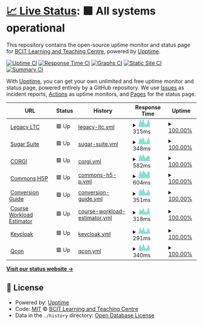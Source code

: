 # [📈 Live Status](https://BCIT-LTC.github.io/status): <!--live status--> **🟩 All systems operational**

This repository contains the open-source uptime monitor and status page for [BCIT Learning and Teaching Centre](https://course-production.ltc.bcit.ca), powered by [Upptime](https://github.com/upptime/upptime).

[![Uptime CI](https://github.com/BCIT-LTC/status/workflows/Uptime%20CI/badge.svg)](https://github.com/BCIT-LTC/status/actions?query=workflow%3A%22Uptime+CI%22)
[![Response Time CI](https://github.com/BCIT-LTC/status/workflows/Response%20Time%20CI/badge.svg)](https://github.com/BCIT-LTC/status/actions?query=workflow%3A%22Response+Time+CI%22)
[![Graphs CI](https://github.com/BCIT-LTC/status/workflows/Graphs%20CI/badge.svg)](https://github.com/BCIT-LTC/status/actions?query=workflow%3A%22Graphs+CI%22)
[![Static Site CI](https://github.com/BCIT-LTC/status/workflows/Static%20Site%20CI/badge.svg)](https://github.com/BCIT-LTC/status/actions?query=workflow%3A%22Static+Site+CI%22)
[![Summary CI](https://github.com/BCIT-LTC/status/workflows/Summary%20CI/badge.svg)](https://github.com/BCIT-LTC/status/actions?query=workflow%3A%22Summary+CI%22)

With [Upptime](https://upptime.js.org), you can get your own unlimited and free uptime monitor and status page, powered entirely by a GitHub repository. We use [Issues](https://github.com/BCIT-LTC/status/issues) as incident reports, [Actions](https://github.com/BCIT-LTC/status/actions) as uptime monitors, and [Pages](https://BCIT-LTC.github.io/status) for the status page.

<!--start: status pages-->
<!-- This summary is generated by Upptime (https://github.com/upptime/upptime) -->
<!-- Do not edit this manually, your changes will be overwritten -->
<!-- prettier-ignore -->
| URL | Status | History | Response Time | Uptime |
| --- | ------ | ------- | ------------- | ------ |
| <img alt="" src="https://icons.duckduckgo.com/ip3/ltc.bcit.ca.ico" height="13"> [Legacy LTC](https://ltc.bcit.ca/multimedia/) | 🟩 Up | [legacy-ltc.yml](https://github.com/BCIT-LTC/status/commits/HEAD/history/legacy-ltc.yml) | <details><summary><img alt="Response time graph" src="./graphs/legacy-ltc/response-time-week.png" height="20"> 315ms</summary><br><a href="https://BCIT-LTC.github.io/status/history/legacy-ltc"><img alt="Response time 361" src="https://img.shields.io/endpoint?url=https%3A%2F%2Fraw.githubusercontent.com%2FBCIT-LTC%2Fstatus%2FHEAD%2Fapi%2Flegacy-ltc%2Fresponse-time.json"></a><br><a href="https://BCIT-LTC.github.io/status/history/legacy-ltc"><img alt="24-hour response time 456" src="https://img.shields.io/endpoint?url=https%3A%2F%2Fraw.githubusercontent.com%2FBCIT-LTC%2Fstatus%2FHEAD%2Fapi%2Flegacy-ltc%2Fresponse-time-day.json"></a><br><a href="https://BCIT-LTC.github.io/status/history/legacy-ltc"><img alt="7-day response time 315" src="https://img.shields.io/endpoint?url=https%3A%2F%2Fraw.githubusercontent.com%2FBCIT-LTC%2Fstatus%2FHEAD%2Fapi%2Flegacy-ltc%2Fresponse-time-week.json"></a><br><a href="https://BCIT-LTC.github.io/status/history/legacy-ltc"><img alt="30-day response time 329" src="https://img.shields.io/endpoint?url=https%3A%2F%2Fraw.githubusercontent.com%2FBCIT-LTC%2Fstatus%2FHEAD%2Fapi%2Flegacy-ltc%2Fresponse-time-month.json"></a><br><a href="https://BCIT-LTC.github.io/status/history/legacy-ltc"><img alt="1-year response time 361" src="https://img.shields.io/endpoint?url=https%3A%2F%2Fraw.githubusercontent.com%2FBCIT-LTC%2Fstatus%2FHEAD%2Fapi%2Flegacy-ltc%2Fresponse-time-year.json"></a></details> | <details><summary><a href="https://BCIT-LTC.github.io/status/history/legacy-ltc">100.00%</a></summary><a href="https://BCIT-LTC.github.io/status/history/legacy-ltc"><img alt="All-time uptime 100.00%" src="https://img.shields.io/endpoint?url=https%3A%2F%2Fraw.githubusercontent.com%2FBCIT-LTC%2Fstatus%2FHEAD%2Fapi%2Flegacy-ltc%2Fuptime.json"></a><br><a href="https://BCIT-LTC.github.io/status/history/legacy-ltc"><img alt="24-hour uptime 100.00%" src="https://img.shields.io/endpoint?url=https%3A%2F%2Fraw.githubusercontent.com%2FBCIT-LTC%2Fstatus%2FHEAD%2Fapi%2Flegacy-ltc%2Fuptime-day.json"></a><br><a href="https://BCIT-LTC.github.io/status/history/legacy-ltc"><img alt="7-day uptime 100.00%" src="https://img.shields.io/endpoint?url=https%3A%2F%2Fraw.githubusercontent.com%2FBCIT-LTC%2Fstatus%2FHEAD%2Fapi%2Flegacy-ltc%2Fuptime-week.json"></a><br><a href="https://BCIT-LTC.github.io/status/history/legacy-ltc"><img alt="30-day uptime 100.00%" src="https://img.shields.io/endpoint?url=https%3A%2F%2Fraw.githubusercontent.com%2FBCIT-LTC%2Fstatus%2FHEAD%2Fapi%2Flegacy-ltc%2Fuptime-month.json"></a><br><a href="https://BCIT-LTC.github.io/status/history/legacy-ltc"><img alt="1-year uptime 100.00%" src="https://img.shields.io/endpoint?url=https%3A%2F%2Fraw.githubusercontent.com%2FBCIT-LTC%2Fstatus%2FHEAD%2Fapi%2Flegacy-ltc%2Fuptime-year.json"></a></details>
| <img alt="" src="https://icons.duckduckgo.com/ip3/sugar-suite.ltc.bcit.ca.ico" height="13"> [Sugar Suite](https://sugar-suite.ltc.bcit.ca) | 🟩 Up | [sugar-suite.yml](https://github.com/BCIT-LTC/status/commits/HEAD/history/sugar-suite.yml) | <details><summary><img alt="Response time graph" src="./graphs/sugar-suite/response-time-week.png" height="20"> 348ms</summary><br><a href="https://BCIT-LTC.github.io/status/history/sugar-suite"><img alt="Response time 397" src="https://img.shields.io/endpoint?url=https%3A%2F%2Fraw.githubusercontent.com%2FBCIT-LTC%2Fstatus%2FHEAD%2Fapi%2Fsugar-suite%2Fresponse-time.json"></a><br><a href="https://BCIT-LTC.github.io/status/history/sugar-suite"><img alt="24-hour response time 568" src="https://img.shields.io/endpoint?url=https%3A%2F%2Fraw.githubusercontent.com%2FBCIT-LTC%2Fstatus%2FHEAD%2Fapi%2Fsugar-suite%2Fresponse-time-day.json"></a><br><a href="https://BCIT-LTC.github.io/status/history/sugar-suite"><img alt="7-day response time 348" src="https://img.shields.io/endpoint?url=https%3A%2F%2Fraw.githubusercontent.com%2FBCIT-LTC%2Fstatus%2FHEAD%2Fapi%2Fsugar-suite%2Fresponse-time-week.json"></a><br><a href="https://BCIT-LTC.github.io/status/history/sugar-suite"><img alt="30-day response time 365" src="https://img.shields.io/endpoint?url=https%3A%2F%2Fraw.githubusercontent.com%2FBCIT-LTC%2Fstatus%2FHEAD%2Fapi%2Fsugar-suite%2Fresponse-time-month.json"></a><br><a href="https://BCIT-LTC.github.io/status/history/sugar-suite"><img alt="1-year response time 397" src="https://img.shields.io/endpoint?url=https%3A%2F%2Fraw.githubusercontent.com%2FBCIT-LTC%2Fstatus%2FHEAD%2Fapi%2Fsugar-suite%2Fresponse-time-year.json"></a></details> | <details><summary><a href="https://BCIT-LTC.github.io/status/history/sugar-suite">100.00%</a></summary><a href="https://BCIT-LTC.github.io/status/history/sugar-suite"><img alt="All-time uptime 99.98%" src="https://img.shields.io/endpoint?url=https%3A%2F%2Fraw.githubusercontent.com%2FBCIT-LTC%2Fstatus%2FHEAD%2Fapi%2Fsugar-suite%2Fuptime.json"></a><br><a href="https://BCIT-LTC.github.io/status/history/sugar-suite"><img alt="24-hour uptime 100.00%" src="https://img.shields.io/endpoint?url=https%3A%2F%2Fraw.githubusercontent.com%2FBCIT-LTC%2Fstatus%2FHEAD%2Fapi%2Fsugar-suite%2Fuptime-day.json"></a><br><a href="https://BCIT-LTC.github.io/status/history/sugar-suite"><img alt="7-day uptime 100.00%" src="https://img.shields.io/endpoint?url=https%3A%2F%2Fraw.githubusercontent.com%2FBCIT-LTC%2Fstatus%2FHEAD%2Fapi%2Fsugar-suite%2Fuptime-week.json"></a><br><a href="https://BCIT-LTC.github.io/status/history/sugar-suite"><img alt="30-day uptime 100.00%" src="https://img.shields.io/endpoint?url=https%3A%2F%2Fraw.githubusercontent.com%2FBCIT-LTC%2Fstatus%2FHEAD%2Fapi%2Fsugar-suite%2Fuptime-month.json"></a><br><a href="https://BCIT-LTC.github.io/status/history/sugar-suite"><img alt="1-year uptime 99.98%" src="https://img.shields.io/endpoint?url=https%3A%2F%2Fraw.githubusercontent.com%2FBCIT-LTC%2Fstatus%2FHEAD%2Fapi%2Fsugar-suite%2Fuptime-year.json"></a></details>
| <img alt="" src="https://icons.duckduckgo.com/ip3/corgi.ltc.bcit.ca.ico" height="13"> [CORGI](https://corgi.ltc.bcit.ca) | 🟩 Up | [corgi.yml](https://github.com/BCIT-LTC/status/commits/HEAD/history/corgi.yml) | <details><summary><img alt="Response time graph" src="./graphs/corgi/response-time-week.png" height="20"> 582ms</summary><br><a href="https://BCIT-LTC.github.io/status/history/corgi"><img alt="Response time 707" src="https://img.shields.io/endpoint?url=https%3A%2F%2Fraw.githubusercontent.com%2FBCIT-LTC%2Fstatus%2FHEAD%2Fapi%2Fcorgi%2Fresponse-time.json"></a><br><a href="https://BCIT-LTC.github.io/status/history/corgi"><img alt="24-hour response time 788" src="https://img.shields.io/endpoint?url=https%3A%2F%2Fraw.githubusercontent.com%2FBCIT-LTC%2Fstatus%2FHEAD%2Fapi%2Fcorgi%2Fresponse-time-day.json"></a><br><a href="https://BCIT-LTC.github.io/status/history/corgi"><img alt="7-day response time 582" src="https://img.shields.io/endpoint?url=https%3A%2F%2Fraw.githubusercontent.com%2FBCIT-LTC%2Fstatus%2FHEAD%2Fapi%2Fcorgi%2Fresponse-time-week.json"></a><br><a href="https://BCIT-LTC.github.io/status/history/corgi"><img alt="30-day response time 587" src="https://img.shields.io/endpoint?url=https%3A%2F%2Fraw.githubusercontent.com%2FBCIT-LTC%2Fstatus%2FHEAD%2Fapi%2Fcorgi%2Fresponse-time-month.json"></a><br><a href="https://BCIT-LTC.github.io/status/history/corgi"><img alt="1-year response time 707" src="https://img.shields.io/endpoint?url=https%3A%2F%2Fraw.githubusercontent.com%2FBCIT-LTC%2Fstatus%2FHEAD%2Fapi%2Fcorgi%2Fresponse-time-year.json"></a></details> | <details><summary><a href="https://BCIT-LTC.github.io/status/history/corgi">100.00%</a></summary><a href="https://BCIT-LTC.github.io/status/history/corgi"><img alt="All-time uptime 100.00%" src="https://img.shields.io/endpoint?url=https%3A%2F%2Fraw.githubusercontent.com%2FBCIT-LTC%2Fstatus%2FHEAD%2Fapi%2Fcorgi%2Fuptime.json"></a><br><a href="https://BCIT-LTC.github.io/status/history/corgi"><img alt="24-hour uptime 100.00%" src="https://img.shields.io/endpoint?url=https%3A%2F%2Fraw.githubusercontent.com%2FBCIT-LTC%2Fstatus%2FHEAD%2Fapi%2Fcorgi%2Fuptime-day.json"></a><br><a href="https://BCIT-LTC.github.io/status/history/corgi"><img alt="7-day uptime 100.00%" src="https://img.shields.io/endpoint?url=https%3A%2F%2Fraw.githubusercontent.com%2FBCIT-LTC%2Fstatus%2FHEAD%2Fapi%2Fcorgi%2Fuptime-week.json"></a><br><a href="https://BCIT-LTC.github.io/status/history/corgi"><img alt="30-day uptime 100.00%" src="https://img.shields.io/endpoint?url=https%3A%2F%2Fraw.githubusercontent.com%2FBCIT-LTC%2Fstatus%2FHEAD%2Fapi%2Fcorgi%2Fuptime-month.json"></a><br><a href="https://BCIT-LTC.github.io/status/history/corgi"><img alt="1-year uptime 100.00%" src="https://img.shields.io/endpoint?url=https%3A%2F%2Fraw.githubusercontent.com%2FBCIT-LTC%2Fstatus%2FHEAD%2Fapi%2Fcorgi%2Fuptime-year.json"></a></details>
| <img alt="" src="https://icons.duckduckgo.com/ip3/h5p.commons.bcit.ca.ico" height="13"> [Commons H5P](https://h5p.commons.bcit.ca) | 🟩 Up | [commons-h5-p.yml](https://github.com/BCIT-LTC/status/commits/HEAD/history/commons-h5-p.yml) | <details><summary><img alt="Response time graph" src="./graphs/commons-h5-p/response-time-week.png" height="20"> 604ms</summary><br><a href="https://BCIT-LTC.github.io/status/history/commons-h5-p"><img alt="Response time 650" src="https://img.shields.io/endpoint?url=https%3A%2F%2Fraw.githubusercontent.com%2FBCIT-LTC%2Fstatus%2FHEAD%2Fapi%2Fcommons-h5-p%2Fresponse-time.json"></a><br><a href="https://BCIT-LTC.github.io/status/history/commons-h5-p"><img alt="24-hour response time 776" src="https://img.shields.io/endpoint?url=https%3A%2F%2Fraw.githubusercontent.com%2FBCIT-LTC%2Fstatus%2FHEAD%2Fapi%2Fcommons-h5-p%2Fresponse-time-day.json"></a><br><a href="https://BCIT-LTC.github.io/status/history/commons-h5-p"><img alt="7-day response time 604" src="https://img.shields.io/endpoint?url=https%3A%2F%2Fraw.githubusercontent.com%2FBCIT-LTC%2Fstatus%2FHEAD%2Fapi%2Fcommons-h5-p%2Fresponse-time-week.json"></a><br><a href="https://BCIT-LTC.github.io/status/history/commons-h5-p"><img alt="30-day response time 652" src="https://img.shields.io/endpoint?url=https%3A%2F%2Fraw.githubusercontent.com%2FBCIT-LTC%2Fstatus%2FHEAD%2Fapi%2Fcommons-h5-p%2Fresponse-time-month.json"></a><br><a href="https://BCIT-LTC.github.io/status/history/commons-h5-p"><img alt="1-year response time 650" src="https://img.shields.io/endpoint?url=https%3A%2F%2Fraw.githubusercontent.com%2FBCIT-LTC%2Fstatus%2FHEAD%2Fapi%2Fcommons-h5-p%2Fresponse-time-year.json"></a></details> | <details><summary><a href="https://BCIT-LTC.github.io/status/history/commons-h5-p">100.00%</a></summary><a href="https://BCIT-LTC.github.io/status/history/commons-h5-p"><img alt="All-time uptime 100.00%" src="https://img.shields.io/endpoint?url=https%3A%2F%2Fraw.githubusercontent.com%2FBCIT-LTC%2Fstatus%2FHEAD%2Fapi%2Fcommons-h5-p%2Fuptime.json"></a><br><a href="https://BCIT-LTC.github.io/status/history/commons-h5-p"><img alt="24-hour uptime 100.00%" src="https://img.shields.io/endpoint?url=https%3A%2F%2Fraw.githubusercontent.com%2FBCIT-LTC%2Fstatus%2FHEAD%2Fapi%2Fcommons-h5-p%2Fuptime-day.json"></a><br><a href="https://BCIT-LTC.github.io/status/history/commons-h5-p"><img alt="7-day uptime 100.00%" src="https://img.shields.io/endpoint?url=https%3A%2F%2Fraw.githubusercontent.com%2FBCIT-LTC%2Fstatus%2FHEAD%2Fapi%2Fcommons-h5-p%2Fuptime-week.json"></a><br><a href="https://BCIT-LTC.github.io/status/history/commons-h5-p"><img alt="30-day uptime 100.00%" src="https://img.shields.io/endpoint?url=https%3A%2F%2Fraw.githubusercontent.com%2FBCIT-LTC%2Fstatus%2FHEAD%2Fapi%2Fcommons-h5-p%2Fuptime-month.json"></a><br><a href="https://BCIT-LTC.github.io/status/history/commons-h5-p"><img alt="1-year uptime 100.00%" src="https://img.shields.io/endpoint?url=https%3A%2F%2Fraw.githubusercontent.com%2FBCIT-LTC%2Fstatus%2FHEAD%2Fapi%2Fcommons-h5-p%2Fuptime-year.json"></a></details>
| <img alt="" src="https://icons.duckduckgo.com/ip3/conversion-guide.ltc.bcit.ca.ico" height="13"> [Conversion Guide](https://conversion-guide.ltc.bcit.ca) | 🟩 Up | [conversion-guide.yml](https://github.com/BCIT-LTC/status/commits/HEAD/history/conversion-guide.yml) | <details><summary><img alt="Response time graph" src="./graphs/conversion-guide/response-time-week.png" height="20"> 351ms</summary><br><a href="https://BCIT-LTC.github.io/status/history/conversion-guide"><img alt="Response time 412" src="https://img.shields.io/endpoint?url=https%3A%2F%2Fraw.githubusercontent.com%2FBCIT-LTC%2Fstatus%2FHEAD%2Fapi%2Fconversion-guide%2Fresponse-time.json"></a><br><a href="https://BCIT-LTC.github.io/status/history/conversion-guide"><img alt="24-hour response time 492" src="https://img.shields.io/endpoint?url=https%3A%2F%2Fraw.githubusercontent.com%2FBCIT-LTC%2Fstatus%2FHEAD%2Fapi%2Fconversion-guide%2Fresponse-time-day.json"></a><br><a href="https://BCIT-LTC.github.io/status/history/conversion-guide"><img alt="7-day response time 351" src="https://img.shields.io/endpoint?url=https%3A%2F%2Fraw.githubusercontent.com%2FBCIT-LTC%2Fstatus%2FHEAD%2Fapi%2Fconversion-guide%2Fresponse-time-week.json"></a><br><a href="https://BCIT-LTC.github.io/status/history/conversion-guide"><img alt="30-day response time 389" src="https://img.shields.io/endpoint?url=https%3A%2F%2Fraw.githubusercontent.com%2FBCIT-LTC%2Fstatus%2FHEAD%2Fapi%2Fconversion-guide%2Fresponse-time-month.json"></a><br><a href="https://BCIT-LTC.github.io/status/history/conversion-guide"><img alt="1-year response time 412" src="https://img.shields.io/endpoint?url=https%3A%2F%2Fraw.githubusercontent.com%2FBCIT-LTC%2Fstatus%2FHEAD%2Fapi%2Fconversion-guide%2Fresponse-time-year.json"></a></details> | <details><summary><a href="https://BCIT-LTC.github.io/status/history/conversion-guide">100.00%</a></summary><a href="https://BCIT-LTC.github.io/status/history/conversion-guide"><img alt="All-time uptime 99.98%" src="https://img.shields.io/endpoint?url=https%3A%2F%2Fraw.githubusercontent.com%2FBCIT-LTC%2Fstatus%2FHEAD%2Fapi%2Fconversion-guide%2Fuptime.json"></a><br><a href="https://BCIT-LTC.github.io/status/history/conversion-guide"><img alt="24-hour uptime 100.00%" src="https://img.shields.io/endpoint?url=https%3A%2F%2Fraw.githubusercontent.com%2FBCIT-LTC%2Fstatus%2FHEAD%2Fapi%2Fconversion-guide%2Fuptime-day.json"></a><br><a href="https://BCIT-LTC.github.io/status/history/conversion-guide"><img alt="7-day uptime 100.00%" src="https://img.shields.io/endpoint?url=https%3A%2F%2Fraw.githubusercontent.com%2FBCIT-LTC%2Fstatus%2FHEAD%2Fapi%2Fconversion-guide%2Fuptime-week.json"></a><br><a href="https://BCIT-LTC.github.io/status/history/conversion-guide"><img alt="30-day uptime 100.00%" src="https://img.shields.io/endpoint?url=https%3A%2F%2Fraw.githubusercontent.com%2FBCIT-LTC%2Fstatus%2FHEAD%2Fapi%2Fconversion-guide%2Fuptime-month.json"></a><br><a href="https://BCIT-LTC.github.io/status/history/conversion-guide"><img alt="1-year uptime 99.98%" src="https://img.shields.io/endpoint?url=https%3A%2F%2Fraw.githubusercontent.com%2FBCIT-LTC%2Fstatus%2FHEAD%2Fapi%2Fconversion-guide%2Fuptime-year.json"></a></details>
| <img alt="" src="https://icons.duckduckgo.com/ip3/course-workload-estimator.ltc.bcit.ca.ico" height="13"> [Course Workload Estimator](https://course-workload-estimator.ltc.bcit.ca) | 🟩 Up | [course-workload-estimator.yml](https://github.com/BCIT-LTC/status/commits/HEAD/history/course-workload-estimator.yml) | <details><summary><img alt="Response time graph" src="./graphs/course-workload-estimator/response-time-week.png" height="20"> 318ms</summary><br><a href="https://BCIT-LTC.github.io/status/history/course-workload-estimator"><img alt="Response time 349" src="https://img.shields.io/endpoint?url=https%3A%2F%2Fraw.githubusercontent.com%2FBCIT-LTC%2Fstatus%2FHEAD%2Fapi%2Fcourse-workload-estimator%2Fresponse-time.json"></a><br><a href="https://BCIT-LTC.github.io/status/history/course-workload-estimator"><img alt="24-hour response time 449" src="https://img.shields.io/endpoint?url=https%3A%2F%2Fraw.githubusercontent.com%2FBCIT-LTC%2Fstatus%2FHEAD%2Fapi%2Fcourse-workload-estimator%2Fresponse-time-day.json"></a><br><a href="https://BCIT-LTC.github.io/status/history/course-workload-estimator"><img alt="7-day response time 318" src="https://img.shields.io/endpoint?url=https%3A%2F%2Fraw.githubusercontent.com%2FBCIT-LTC%2Fstatus%2FHEAD%2Fapi%2Fcourse-workload-estimator%2Fresponse-time-week.json"></a><br><a href="https://BCIT-LTC.github.io/status/history/course-workload-estimator"><img alt="30-day response time 331" src="https://img.shields.io/endpoint?url=https%3A%2F%2Fraw.githubusercontent.com%2FBCIT-LTC%2Fstatus%2FHEAD%2Fapi%2Fcourse-workload-estimator%2Fresponse-time-month.json"></a><br><a href="https://BCIT-LTC.github.io/status/history/course-workload-estimator"><img alt="1-year response time 349" src="https://img.shields.io/endpoint?url=https%3A%2F%2Fraw.githubusercontent.com%2FBCIT-LTC%2Fstatus%2FHEAD%2Fapi%2Fcourse-workload-estimator%2Fresponse-time-year.json"></a></details> | <details><summary><a href="https://BCIT-LTC.github.io/status/history/course-workload-estimator">100.00%</a></summary><a href="https://BCIT-LTC.github.io/status/history/course-workload-estimator"><img alt="All-time uptime 99.98%" src="https://img.shields.io/endpoint?url=https%3A%2F%2Fraw.githubusercontent.com%2FBCIT-LTC%2Fstatus%2FHEAD%2Fapi%2Fcourse-workload-estimator%2Fuptime.json"></a><br><a href="https://BCIT-LTC.github.io/status/history/course-workload-estimator"><img alt="24-hour uptime 100.00%" src="https://img.shields.io/endpoint?url=https%3A%2F%2Fraw.githubusercontent.com%2FBCIT-LTC%2Fstatus%2FHEAD%2Fapi%2Fcourse-workload-estimator%2Fuptime-day.json"></a><br><a href="https://BCIT-LTC.github.io/status/history/course-workload-estimator"><img alt="7-day uptime 100.00%" src="https://img.shields.io/endpoint?url=https%3A%2F%2Fraw.githubusercontent.com%2FBCIT-LTC%2Fstatus%2FHEAD%2Fapi%2Fcourse-workload-estimator%2Fuptime-week.json"></a><br><a href="https://BCIT-LTC.github.io/status/history/course-workload-estimator"><img alt="30-day uptime 100.00%" src="https://img.shields.io/endpoint?url=https%3A%2F%2Fraw.githubusercontent.com%2FBCIT-LTC%2Fstatus%2FHEAD%2Fapi%2Fcourse-workload-estimator%2Fuptime-month.json"></a><br><a href="https://BCIT-LTC.github.io/status/history/course-workload-estimator"><img alt="1-year uptime 99.98%" src="https://img.shields.io/endpoint?url=https%3A%2F%2Fraw.githubusercontent.com%2FBCIT-LTC%2Fstatus%2FHEAD%2Fapi%2Fcourse-workload-estimator%2Fuptime-year.json"></a></details>
| <img alt="" src="https://icons.duckduckgo.com/ip3/keycloak.ltc.bcit.ca.ico" height="13"> [Keycloak](https://keycloak.ltc.bcit.ca) | 🟩 Up | [keycloak.yml](https://github.com/BCIT-LTC/status/commits/HEAD/history/keycloak.yml) | <details><summary><img alt="Response time graph" src="./graphs/keycloak/response-time-week.png" height="20"> 291ms</summary><br><a href="https://BCIT-LTC.github.io/status/history/keycloak"><img alt="Response time 356" src="https://img.shields.io/endpoint?url=https%3A%2F%2Fraw.githubusercontent.com%2FBCIT-LTC%2Fstatus%2FHEAD%2Fapi%2Fkeycloak%2Fresponse-time.json"></a><br><a href="https://BCIT-LTC.github.io/status/history/keycloak"><img alt="24-hour response time 357" src="https://img.shields.io/endpoint?url=https%3A%2F%2Fraw.githubusercontent.com%2FBCIT-LTC%2Fstatus%2FHEAD%2Fapi%2Fkeycloak%2Fresponse-time-day.json"></a><br><a href="https://BCIT-LTC.github.io/status/history/keycloak"><img alt="7-day response time 291" src="https://img.shields.io/endpoint?url=https%3A%2F%2Fraw.githubusercontent.com%2FBCIT-LTC%2Fstatus%2FHEAD%2Fapi%2Fkeycloak%2Fresponse-time-week.json"></a><br><a href="https://BCIT-LTC.github.io/status/history/keycloak"><img alt="30-day response time 321" src="https://img.shields.io/endpoint?url=https%3A%2F%2Fraw.githubusercontent.com%2FBCIT-LTC%2Fstatus%2FHEAD%2Fapi%2Fkeycloak%2Fresponse-time-month.json"></a><br><a href="https://BCIT-LTC.github.io/status/history/keycloak"><img alt="1-year response time 356" src="https://img.shields.io/endpoint?url=https%3A%2F%2Fraw.githubusercontent.com%2FBCIT-LTC%2Fstatus%2FHEAD%2Fapi%2Fkeycloak%2Fresponse-time-year.json"></a></details> | <details><summary><a href="https://BCIT-LTC.github.io/status/history/keycloak">100.00%</a></summary><a href="https://BCIT-LTC.github.io/status/history/keycloak"><img alt="All-time uptime 97.79%" src="https://img.shields.io/endpoint?url=https%3A%2F%2Fraw.githubusercontent.com%2FBCIT-LTC%2Fstatus%2FHEAD%2Fapi%2Fkeycloak%2Fuptime.json"></a><br><a href="https://BCIT-LTC.github.io/status/history/keycloak"><img alt="24-hour uptime 100.00%" src="https://img.shields.io/endpoint?url=https%3A%2F%2Fraw.githubusercontent.com%2FBCIT-LTC%2Fstatus%2FHEAD%2Fapi%2Fkeycloak%2Fuptime-day.json"></a><br><a href="https://BCIT-LTC.github.io/status/history/keycloak"><img alt="7-day uptime 100.00%" src="https://img.shields.io/endpoint?url=https%3A%2F%2Fraw.githubusercontent.com%2FBCIT-LTC%2Fstatus%2FHEAD%2Fapi%2Fkeycloak%2Fuptime-week.json"></a><br><a href="https://BCIT-LTC.github.io/status/history/keycloak"><img alt="30-day uptime 100.00%" src="https://img.shields.io/endpoint?url=https%3A%2F%2Fraw.githubusercontent.com%2FBCIT-LTC%2Fstatus%2FHEAD%2Fapi%2Fkeycloak%2Fuptime-month.json"></a><br><a href="https://BCIT-LTC.github.io/status/history/keycloak"><img alt="1-year uptime 97.79%" src="https://img.shields.io/endpoint?url=https%3A%2F%2Fraw.githubusercontent.com%2FBCIT-LTC%2Fstatus%2FHEAD%2Fapi%2Fkeycloak%2Fuptime-year.json"></a></details>
| <img alt="" src="https://icons.duckduckgo.com/ip3/qcon.ltc.bcit.ca.ico" height="13"> [Qcon](https://qcon.ltc.bcit.ca) | 🟩 Up | [qcon.yml](https://github.com/BCIT-LTC/status/commits/HEAD/history/qcon.yml) | <details><summary><img alt="Response time graph" src="./graphs/qcon/response-time-week.png" height="20"> 340ms</summary><br><a href="https://BCIT-LTC.github.io/status/history/qcon"><img alt="Response time 358" src="https://img.shields.io/endpoint?url=https%3A%2F%2Fraw.githubusercontent.com%2FBCIT-LTC%2Fstatus%2FHEAD%2Fapi%2Fqcon%2Fresponse-time.json"></a><br><a href="https://BCIT-LTC.github.io/status/history/qcon"><img alt="24-hour response time 535" src="https://img.shields.io/endpoint?url=https%3A%2F%2Fraw.githubusercontent.com%2FBCIT-LTC%2Fstatus%2FHEAD%2Fapi%2Fqcon%2Fresponse-time-day.json"></a><br><a href="https://BCIT-LTC.github.io/status/history/qcon"><img alt="7-day response time 340" src="https://img.shields.io/endpoint?url=https%3A%2F%2Fraw.githubusercontent.com%2FBCIT-LTC%2Fstatus%2FHEAD%2Fapi%2Fqcon%2Fresponse-time-week.json"></a><br><a href="https://BCIT-LTC.github.io/status/history/qcon"><img alt="30-day response time 358" src="https://img.shields.io/endpoint?url=https%3A%2F%2Fraw.githubusercontent.com%2FBCIT-LTC%2Fstatus%2FHEAD%2Fapi%2Fqcon%2Fresponse-time-month.json"></a><br><a href="https://BCIT-LTC.github.io/status/history/qcon"><img alt="1-year response time 358" src="https://img.shields.io/endpoint?url=https%3A%2F%2Fraw.githubusercontent.com%2FBCIT-LTC%2Fstatus%2FHEAD%2Fapi%2Fqcon%2Fresponse-time-year.json"></a></details> | <details><summary><a href="https://BCIT-LTC.github.io/status/history/qcon">100.00%</a></summary><a href="https://BCIT-LTC.github.io/status/history/qcon"><img alt="All-time uptime 100.00%" src="https://img.shields.io/endpoint?url=https%3A%2F%2Fraw.githubusercontent.com%2FBCIT-LTC%2Fstatus%2FHEAD%2Fapi%2Fqcon%2Fuptime.json"></a><br><a href="https://BCIT-LTC.github.io/status/history/qcon"><img alt="24-hour uptime 100.00%" src="https://img.shields.io/endpoint?url=https%3A%2F%2Fraw.githubusercontent.com%2FBCIT-LTC%2Fstatus%2FHEAD%2Fapi%2Fqcon%2Fuptime-day.json"></a><br><a href="https://BCIT-LTC.github.io/status/history/qcon"><img alt="7-day uptime 100.00%" src="https://img.shields.io/endpoint?url=https%3A%2F%2Fraw.githubusercontent.com%2FBCIT-LTC%2Fstatus%2FHEAD%2Fapi%2Fqcon%2Fuptime-week.json"></a><br><a href="https://BCIT-LTC.github.io/status/history/qcon"><img alt="30-day uptime 100.00%" src="https://img.shields.io/endpoint?url=https%3A%2F%2Fraw.githubusercontent.com%2FBCIT-LTC%2Fstatus%2FHEAD%2Fapi%2Fqcon%2Fuptime-month.json"></a><br><a href="https://BCIT-LTC.github.io/status/history/qcon"><img alt="1-year uptime 100.00%" src="https://img.shields.io/endpoint?url=https%3A%2F%2Fraw.githubusercontent.com%2FBCIT-LTC%2Fstatus%2FHEAD%2Fapi%2Fqcon%2Fuptime-year.json"></a></details>

<!--end: status pages-->

[**Visit our status website →**](https://BCIT-LTC.github.io/status)

## 📄 License

- Powered by: [Upptime](https://github.com/upptime/upptime)
- Code: [MIT](./LICENSE) © [BCIT Learning and Teaching Centre](https://course-production.ltc.bcit.ca)
- Data in the `./history` directory: [Open Database License](https://opendatacommons.org/licenses/odbl/1-0/)
